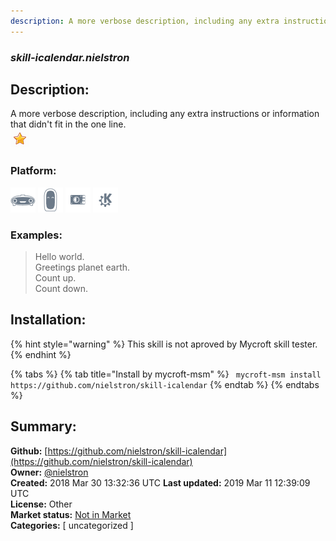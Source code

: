 ```yaml
---
description: A more verbose description, including any extra instructions or
---
```


### _skill-icalendar.nielstron_  
## Description:  
A more verbose description, including any extra instructions or
information that didn't fit in the one line.  
![](../.gitbook/assets/star.png)  
  
### Platform:  
 ![Mark I](../.gitbook/assets/mark-1-icon.png)  ![Mark II](../.gitbook/assets/mark-2-icon.png)  ![Picroft](../.gitbook/assets/picroft-icon.png)  ![plasmoid](../.gitbook/assets/kde.png)   
### Examples:  
> Hello world.  
> Greetings planet earth.  
> Count up.  
> Count down.  
  
## Installation:  
{% hint style="warning" %}
This skill is not aproved by Mycroft skill tester.
{% endhint %}
    
{% tabs %}
{% tab title="Install by mycroft-msm" %}
``` mycroft-msm install https://github.com/nielstron/skill-icalendar```
{% endtab %}
  {% endtabs %}
    
## Summary:  
**Github:** [https://github.com/nielstron/skill-icalendar](https://github.com/nielstron/skill-icalendar)  
**Owner:** [@nielstron](https://github.com/nielstron)  
**Created:** 2018 Mar 30 13:32:36 UTC  **Last updated:** 2019 Mar 11 12:39:09 UTC  
**License:** Other  
**Market status:** [Not in Market](https://market.mycroft.ai/skill/)  
**Categories:** [ uncategorized ]   
